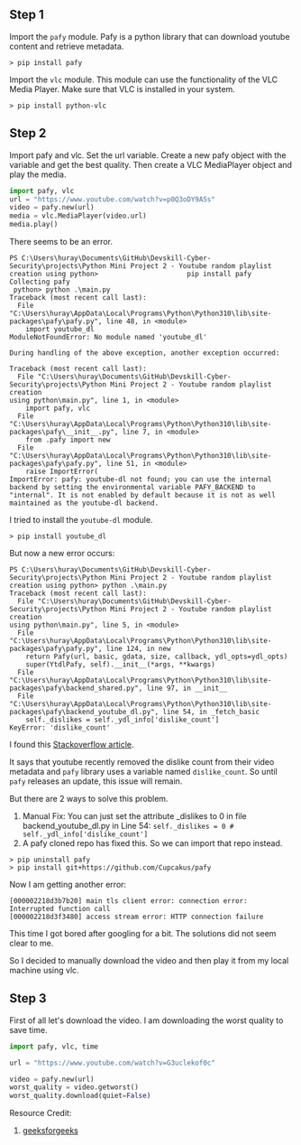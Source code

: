 

## Step 1

Import the `pafy` module. Pafy is a python library that can download youtube content and retrieve metadata.

`> pip install pafy`

Import the `vlc` module. This module can use the functionality of the VLC Media Player. Make sure that VLC is installed in your system.

`> pip install python-vlc`

## Step 2

Import pafy and vlc. Set the url variable. Create a new pafy object with the variable and get the best quality. Then create a VLC MediaPlayer object and play the media.

```py
import pafy, vlc
url = "https://www.youtube.com/watch?v=p0Q3oDY9A5s"
video = pafy.new(url)
media = vlc.MediaPlayer(video.url)
media.play()
```

There seems to be an error.

```
PS C:\Users\huray\Documents\GitHub\Devskill-Cyber-Security\projects\Python Mini Project 2 - Youtube random playlist creation using python>                      pip install pafy
Collecting pafy
 python> python .\main.py
Traceback (most recent call last):
  File "C:\Users\huray\AppData\Local\Programs\Python\Python310\lib\site-packages\pafy\pafy.py", line 48, in <module>
    import youtube_dl
ModuleNotFoundError: No module named 'youtube_dl'

During handling of the above exception, another exception occurred:

Traceback (most recent call last):
  File "C:\Users\huray\Documents\GitHub\Devskill-Cyber-Security\projects\Python Mini Project 2 - Youtube random playlist creation 
using python\main.py", line 1, in <module>
    import pafy, vlc
  File "C:\Users\huray\AppData\Local\Programs\Python\Python310\lib\site-packages\pafy\__init__.py", line 7, in <module>
    from .pafy import new
  File "C:\Users\huray\AppData\Local\Programs\Python\Python310\lib\site-packages\pafy\pafy.py", line 51, in <module>
    raise ImportError(
ImportError: pafy: youtube-dl not found; you can use the internal backend by setting the environmental variable PAFY_BACKEND to "internal". It is not enabled by default because it is not as well maintained as the youtube-dl backend.
```

I tried to install the `youtube-dl` module.

`> pip install youtube_dl`

But now a new error occurs:

```
PS C:\Users\huray\Documents\GitHub\Devskill-Cyber-Security\projects\Python Mini Project 2 - Youtube random playlist creation using python> python .\main.py
Traceback (most recent call last):
  File "C:\Users\huray\Documents\GitHub\Devskill-Cyber-Security\projects\Python Mini Project 2 - Youtube random playlist creation 
using python\main.py", line 5, in <module>
  File "C:\Users\huray\AppData\Local\Programs\Python\Python310\lib\site-packages\pafy\pafy.py", line 124, in new
    return Pafy(url, basic, gdata, size, callback, ydl_opts=ydl_opts)
    super(YtdlPafy, self).__init__(*args, **kwargs)
  File "C:\Users\huray\AppData\Local\Programs\Python\Python310\lib\site-packages\pafy\backend_shared.py", line 97, in __init__    
  File "C:\Users\huray\AppData\Local\Programs\Python\Python310\lib\site-packages\pafy\backend_youtube_dl.py", line 54, in _fetch_basic
    self._dislikes = self._ydl_info['dislike_count']
KeyError: 'dislike_count'
```

I found this [Stackoverflow article](https://stackoverflow.com/questions/70344739/backend-youtube-dl-py-line-54-in-fetch-basic-self-dislikes-self-ydl-info).

It says that youtube recently removed the dislike count from their video metadata and `pafy` library uses a variable named `dislike_count`. So until `pafy` releases an update, this issue will remain.

But there are 2 ways to solve this problem.

1. Manual Fix: You can just set the attribute _dislikes to 0 in file backend_youtube_dl.py
in Line 54: `self._dislikes = 0 # self._ydl_info['dislike_count']`
2. A pafy cloned repo has fixed this. So we can import that repo instead.

```
> pip uninstall pafy
> pip install git+https://github.com/Cupcakus/pafy
```

Now I am getting another error:

```
[000002218d3b7b20] main tls client error: connection error: Interrupted function call
[000002218d3f3480] access stream error: HTTP connection failure
```

This time I got bored after googling for a bit. The solutions did not seem clear to me.

So I decided to manually download the video and then play it from my local machine using vlc.

## Step 3

First of all let's download the video. I am downloading the worst quality to save time.

```py
import pafy, vlc, time

url = "https://www.youtube.com/watch?v=G3uclekof0c"

video = pafy.new(url)
worst_quality = video.getworst()
worst_quality.download(quiet=False)
```





Resource Credit:

1. [geeksforgeeks](https://www.geeksforgeeks.org/playing-youtube-video-using-python/)
